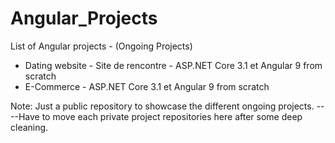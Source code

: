 # Angular_Projects
List of Angular projects - (Ongoing Projects)

* Dating website - Site de rencontre - ASP.NET Core 3.1 et Angular 9 from scratch
* E-Commerce - ASP.NET Core 3.1 et Angular 9 from scratch

Note: Just a public repository to showcase the different ongoing projects.
----Have to move each private project repositories here after some deep cleaning.  
